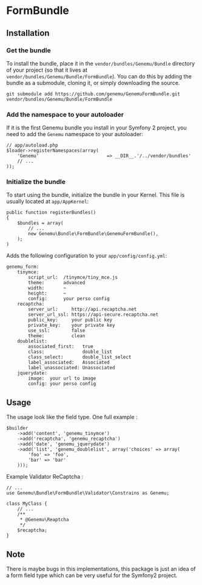 FormBundle
==========

## Installation

### Get the bundle

To install the bundle, place it in the `vendor/bundles/Genemu/Bundle` directory of your project
(so that it lives at `vendor/bundles/Genemu/Bundle/FormBundle`). You can do this by adding
the bundle as a submodule, cloning it, or simply downloading the source.

    git submodule add https://github.com/genemu/GenemuFormBundle.git vendor/bundles/Genemu/Bundle/FormBundle

### Add the namespace to your autoloader

If it is the first Genemu bundle you install in your Symfony 2 project, you
need to add the `Genemu` namespace to your autoloader:

    // app/autoload.php
    $loader->registerNamespaces(array(
        'Genemu'                         => __DIR__.'/../vendor/bundles'
        // ...
    ));

### Initialize the bundle

To start using the bundle, initialize the bundle in your Kernel. This
file is usually located at `app/AppKernel`:

    public function registerBundles()
    {
        $bundles = array(
            // ...
            new Genemu\Bundle\FormBundle\GenemuFormBundle(),
        );
    )

Adds the following configuration to your `app/config/config.yml`:

    genemu_form:
        tinymce:
            script_url:  /tinymce/tiny_mce.js
            theme:       advanced
            width:       ~
            height:      ~
            config:      your perso config
        recaptcha:
            server_url:     http://api.recaptcha.net
            server_url_ssl: https://api-secure.recaptcha.net
            public_key:     your public key
            private_key:    your private key
            use_ssl:        false
            theme:          clean
        doublelist:
            associated_first:   true
            class:              double_list
            class_select:       double_list_select
            label_associated:   Associated
            label_unassociated: Unassociated
        jquerydate:
            image:  your url to image
            config: your perso config

## Usage

The usage look like the field type. One full example :

    $builder
        ->add('content', 'genemu_tinymce')
        ->add('recaptcha', 'genemu_recaptcha')
        ->add('date', 'genemu_jquerydate')
        ->add('list', 'genemu_doublelist', array('choices' => array(
            'foo' => 'foo',
            'bar' => 'bar'
        )));

Example Validator ReCaptcha : 

    // ...
    use Genemu\Bundle\FormBundle\Validator\Constrains as Genemu;

    class MyClass {
        // ...
        /**
         * @Genemu\Reaptcha
         */
        $recaptcha;
    }

## Note

There is maybe bugs in this implementations, this package is just an idea of a form
field type which can be very useful for the Symfony2 project.
